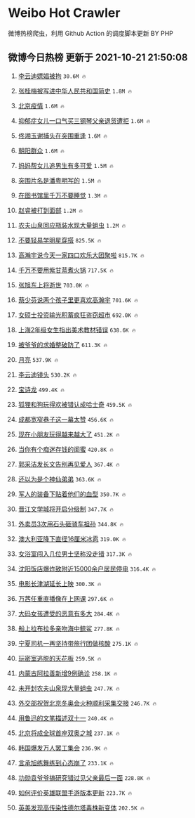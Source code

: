 # Weibo Hot Crawler 



微博热榜爬虫，利用 Github Action 的调度脚本更新 BY PHP 


## 微博今日热榜 更新于 2021-10-21 21:50:08 
1. [李云迪嫖娼被拘](https://s.weibo.com/weibo?q=%23%E6%9D%8E%E4%BA%91%E8%BF%AA%E5%AB%96%E5%A8%BC%E8%A2%AB%E6%8B%98%23&Refer=top) `30.6M 🔥` 

1. [张桂梅被写进中华人民共和国简史](https://s.weibo.com/weibo?q=%23%E5%BC%A0%E6%A1%82%E6%A2%85%E8%A2%AB%E5%86%99%E8%BF%9B%E4%B8%AD%E5%8D%8E%E4%BA%BA%E6%B0%91%E5%85%B1%E5%92%8C%E5%9B%BD%E7%AE%80%E5%8F%B2%23&Refer=top) `1.8M 🔥` 

1. [北京疫情](https://s.weibo.com/weibo?q=%23%E5%8C%97%E4%BA%AC%E7%96%AB%E6%83%85%23&Refer=top) `1.6M 🔥` 

1. [抑郁症女儿一口气买三钢琴父亲退货遭拒](https://s.weibo.com/weibo?q=%23%E6%8A%91%E9%83%81%E7%97%87%E5%A5%B3%E5%84%BF%E4%B8%80%E5%8F%A3%E6%B0%94%E4%B9%B0%E4%B8%89%E9%92%A2%E7%90%B4%E7%88%B6%E4%BA%B2%E9%80%80%E8%B4%A7%E9%81%AD%E6%8B%92%23&Refer=top) `1.6M 🔥` 

1. [佟湘玉谢捕头在突围重逢](https://s.weibo.com/weibo?q=%23%E4%BD%9F%E6%B9%98%E7%8E%89%E8%B0%A2%E6%8D%95%E5%A4%B4%E5%9C%A8%E7%AA%81%E5%9B%B4%E9%87%8D%E9%80%A2%23&Refer=top) `1.6M 🔥` 

1. [朝阳群众](https://s.weibo.com/weibo?q=%E6%9C%9D%E9%98%B3%E7%BE%A4%E4%BC%97&Refer=top) `1.6M 🔥` 

1. [妈妈帮女儿追男生有多可爱](https://s.weibo.com/weibo?q=%23%E5%A6%88%E5%A6%88%E5%B8%AE%E5%A5%B3%E5%84%BF%E8%BF%BD%E7%94%B7%E7%94%9F%E6%9C%89%E5%A4%9A%E5%8F%AF%E7%88%B1%23&Refer=top) `1.5M 🔥` 

1. [突围片名是潘粤明写的](https://s.weibo.com/weibo?q=%23%E7%AA%81%E5%9B%B4%E7%89%87%E5%90%8D%E6%98%AF%E6%BD%98%E7%B2%A4%E6%98%8E%E5%86%99%E7%9A%84%23&Refer=top) `1.5M 🔥` 

1. [在图书馆里千万不要睡觉](https://s.weibo.com/weibo?q=%23%E5%9C%A8%E5%9B%BE%E4%B9%A6%E9%A6%86%E9%87%8C%E5%8D%83%E4%B8%87%E4%B8%8D%E8%A6%81%E7%9D%A1%E8%A7%89%23&Refer=top) `1.3M 🔥` 

1. [赵睿被打到面部](https://s.weibo.com/weibo?q=%23%E8%B5%B5%E7%9D%BF%E8%A2%AB%E6%89%93%E5%88%B0%E9%9D%A2%E9%83%A8%23&Refer=top) `1.2M 🔥` 

1. [农夫山泉回应瓶装水现大量蛆虫](https://s.weibo.com/weibo?q=%23%E5%86%9C%E5%A4%AB%E5%B1%B1%E6%B3%89%E5%9B%9E%E5%BA%94%E7%93%B6%E8%A3%85%E6%B0%B4%E7%8E%B0%E5%A4%A7%E9%87%8F%E8%9B%86%E8%99%AB%23&Refer=top) `1.2M 🔥` 

1. [不要轻易学明星穿搭](https://s.weibo.com/weibo?q=%23%E4%B8%8D%E8%A6%81%E8%BD%BB%E6%98%93%E5%AD%A6%E6%98%8E%E6%98%9F%E7%A9%BF%E6%90%AD%23&Refer=top) `825.5K 🔥` 

1. [高瀚宇说今天一家四口欢乐大团聚啦](https://s.weibo.com/weibo?q=%23%E9%AB%98%E7%80%9A%E5%AE%87%E8%AF%B4%E4%BB%8A%E5%A4%A9%E4%B8%80%E5%AE%B6%E5%9B%9B%E5%8F%A3%E6%AC%A2%E4%B9%90%E5%A4%A7%E5%9B%A2%E8%81%9A%E5%95%A6%23&Refer=top) `815.7K 🔥` 

1. [千万不要用紫甘蓝煮火锅](https://s.weibo.com/weibo?q=%23%E5%8D%83%E4%B8%87%E4%B8%8D%E8%A6%81%E7%94%A8%E7%B4%AB%E7%94%98%E8%93%9D%E7%85%AE%E7%81%AB%E9%94%85%23&Refer=top) `717.5K 🔥` 

1. [张旭东上将逝世](https://s.weibo.com/weibo?q=%23%E5%BC%A0%E6%97%AD%E4%B8%9C%E4%B8%8A%E5%B0%86%E9%80%9D%E4%B8%96%23&Refer=top) `703.0K 🔥` 

1. [蔡少芬说两个孩子里更喜欢高瀚宇](https://s.weibo.com/weibo?q=%23%E8%94%A1%E5%B0%91%E8%8A%AC%E8%AF%B4%E4%B8%A4%E4%B8%AA%E5%AD%A9%E5%AD%90%E9%87%8C%E6%9B%B4%E5%96%9C%E6%AC%A2%E9%AB%98%E7%80%9A%E5%AE%87%23&Refer=top) `701.6K 🔥` 

1. [女硕士投资输光积蓄疯狂盗窃超市](https://s.weibo.com/weibo?q=%23%E5%A5%B3%E7%A1%95%E5%A3%AB%E6%8A%95%E8%B5%84%E8%BE%93%E5%85%89%E7%A7%AF%E8%93%84%E7%96%AF%E7%8B%82%E7%9B%97%E7%AA%83%E8%B6%85%E5%B8%82%23&Refer=top) `692.0K 🔥` 

1. [上海2年级女生指出美术教材错误](https://s.weibo.com/weibo?q=%23%E4%B8%8A%E6%B5%B72%E5%B9%B4%E7%BA%A7%E5%A5%B3%E7%94%9F%E6%8C%87%E5%87%BA%E7%BE%8E%E6%9C%AF%E6%95%99%E6%9D%90%E9%94%99%E8%AF%AF%23&Refer=top) `638.6K 🔥` 

1. [被爷爷的求婚整破防了](https://s.weibo.com/weibo?q=%23%E8%A2%AB%E7%88%B7%E7%88%B7%E7%9A%84%E6%B1%82%E5%A9%9A%E6%95%B4%E7%A0%B4%E9%98%B2%E4%BA%86%23&Refer=top) `611.3K 🔥` 

1. [月亮](https://s.weibo.com/weibo?q=%E6%9C%88%E4%BA%AE&Refer=top) `537.9K 🔥` 

1. [李云迪镜头](https://s.weibo.com/weibo?q=%23%E6%9D%8E%E4%BA%91%E8%BF%AA%E9%95%9C%E5%A4%B4%23&Refer=top) `530.2K 🔥` 

1. [宝诗龙](https://s.weibo.com/weibo?q=%23%E5%AE%9D%E8%AF%97%E9%BE%99%23&Refer=top) `499.4K 🔥` 

1. [狐狸和狗玩得欢被错认成哈士奇](https://s.weibo.com/weibo?q=%23%E7%8B%90%E7%8B%B8%E5%92%8C%E7%8B%97%E7%8E%A9%E5%BE%97%E6%AC%A2%E8%A2%AB%E9%94%99%E8%AE%A4%E6%88%90%E5%93%88%E5%A3%AB%E5%A5%87%23&Refer=top) `459.5K 🔥` 

1. [成都宽窄巷子这一幕太赞](https://s.weibo.com/weibo?q=%23%E6%88%90%E9%83%BD%E5%AE%BD%E7%AA%84%E5%B7%B7%E5%AD%90%E8%BF%99%E4%B8%80%E5%B9%95%E5%A4%AA%E8%B5%9E%23&Refer=top) `456.6K 🔥` 

1. [现在小朋友玩得越来越大了](https://s.weibo.com/weibo?q=%23%E7%8E%B0%E5%9C%A8%E5%B0%8F%E6%9C%8B%E5%8F%8B%E7%8E%A9%E5%BE%97%E8%B6%8A%E6%9D%A5%E8%B6%8A%E5%A4%A7%E4%BA%86%23&Refer=top) `451.2K 🔥` 

1. [当你有个痴迷存钱的闺蜜](https://s.weibo.com/weibo?q=%23%E5%BD%93%E4%BD%A0%E6%9C%89%E4%B8%AA%E7%97%B4%E8%BF%B7%E5%AD%98%E9%92%B1%E7%9A%84%E9%97%BA%E8%9C%9C%23&Refer=top) `420.8K 🔥` 

1. [郭采洁发长文告别再见爱人](https://s.weibo.com/weibo?q=%23%E9%83%AD%E9%87%87%E6%B4%81%E5%8F%91%E9%95%BF%E6%96%87%E5%91%8A%E5%88%AB%E5%86%8D%E8%A7%81%E7%88%B1%E4%BA%BA%23&Refer=top) `367.4K 🔥` 

1. [还以为是个神仙弟弟](https://s.weibo.com/weibo?q=%23%E8%BF%98%E4%BB%A5%E4%B8%BA%E6%98%AF%E4%B8%AA%E7%A5%9E%E4%BB%99%E5%BC%9F%E5%BC%9F%23&Refer=top) `363.6K 🔥` 

1. [军人的装备下贴着他们的血型](https://s.weibo.com/weibo?q=%23%E5%86%9B%E4%BA%BA%E7%9A%84%E8%A3%85%E5%A4%87%E4%B8%8B%E8%B4%B4%E7%9D%80%E4%BB%96%E4%BB%AC%E7%9A%84%E8%A1%80%E5%9E%8B%23&Refer=top) `350.7K 🔥` 

1. [晋江文学城将开启分级制](https://s.weibo.com/weibo?q=%23%E6%99%8B%E6%B1%9F%E6%96%87%E5%AD%A6%E5%9F%8E%E5%B0%86%E5%BC%80%E5%90%AF%E5%88%86%E7%BA%A7%E5%88%B6%23&Refer=top) `347.7K 🔥` 

1. [外卖员3次用石头砸骑车祖孙](https://s.weibo.com/weibo?q=%23%E5%A4%96%E5%8D%96%E5%91%983%E6%AC%A1%E7%94%A8%E7%9F%B3%E5%A4%B4%E7%A0%B8%E9%AA%91%E8%BD%A6%E7%A5%96%E5%AD%99%23&Refer=top) `344.8K 🔥` 

1. [澳大利亚降下直径16厘米冰雹](https://s.weibo.com/weibo?q=%23%E6%BE%B3%E5%A4%A7%E5%88%A9%E4%BA%9A%E9%99%8D%E4%B8%8B%E7%9B%B4%E5%BE%8416%E5%8E%98%E7%B1%B3%E5%86%B0%E9%9B%B9%23&Refer=top) `319.0K 🔥` 

1. [女浴室闯入几位男士坚称没走错](https://s.weibo.com/weibo?q=%23%E5%A5%B3%E6%B5%B4%E5%AE%A4%E9%97%AF%E5%85%A5%E5%87%A0%E4%BD%8D%E7%94%B7%E5%A3%AB%E5%9D%9A%E7%A7%B0%E6%B2%A1%E8%B5%B0%E9%94%99%23&Refer=top) `317.3K 🔥` 

1. [沈阳饭店爆炸致附近15000余户居民停电](https://s.weibo.com/weibo?q=%23%E6%B2%88%E9%98%B3%E9%A5%AD%E5%BA%97%E7%88%86%E7%82%B8%E8%87%B4%E9%99%84%E8%BF%9115000%E4%BD%99%E6%88%B7%E5%B1%85%E6%B0%91%E5%81%9C%E7%94%B5%23&Refer=top) `316.4K 🔥` 

1. [电影长津湖延长上映](https://s.weibo.com/weibo?q=%23%E7%94%B5%E5%BD%B1%E9%95%BF%E6%B4%A5%E6%B9%96%E5%BB%B6%E9%95%BF%E4%B8%8A%E6%98%A0%23&Refer=top) `300.3K 🔥` 

1. [万茜任重直播像在上网课](https://s.weibo.com/weibo?q=%23%E4%B8%87%E8%8C%9C%E4%BB%BB%E9%87%8D%E7%9B%B4%E6%92%AD%E5%83%8F%E5%9C%A8%E4%B8%8A%E7%BD%91%E8%AF%BE%23&Refer=top) `297.6K 🔥` 

1. [大码女孩遭受的恶意有多大](https://s.weibo.com/weibo?q=%23%E5%A4%A7%E7%A0%81%E5%A5%B3%E5%AD%A9%E9%81%AD%E5%8F%97%E7%9A%84%E6%81%B6%E6%84%8F%E6%9C%89%E5%A4%9A%E5%A4%A7%23&Refer=top) `284.4K 🔥` 

1. [船上拉布拉多亲吻海中鲸鲨](https://s.weibo.com/weibo?q=%23%E8%88%B9%E4%B8%8A%E6%8B%89%E5%B8%83%E6%8B%89%E5%A4%9A%E4%BA%B2%E5%90%BB%E6%B5%B7%E4%B8%AD%E9%B2%B8%E9%B2%A8%23&Refer=top) `277.8K 🔥` 

1. [宁夏司机一再坚持带旅行团做核酸](https://s.weibo.com/weibo?q=%23%E5%AE%81%E5%A4%8F%E5%8F%B8%E6%9C%BA%E4%B8%80%E5%86%8D%E5%9D%9A%E6%8C%81%E5%B8%A6%E6%97%85%E8%A1%8C%E5%9B%A2%E5%81%9A%E6%A0%B8%E9%85%B8%23&Refer=top) `275.1K 🔥` 

1. [玩密室逃脱的天花板](https://s.weibo.com/weibo?q=%23%E7%8E%A9%E5%AF%86%E5%AE%A4%E9%80%83%E8%84%B1%E7%9A%84%E5%A4%A9%E8%8A%B1%E6%9D%BF%23&Refer=top) `259.5K 🔥` 

1. [内蒙古阿拉善新增9例确诊](https://s.weibo.com/weibo?q=%23%E5%86%85%E8%92%99%E5%8F%A4%E9%98%BF%E6%8B%89%E5%96%84%E6%96%B0%E5%A2%9E9%E4%BE%8B%E7%A1%AE%E8%AF%8A%23&Refer=top) `258.1K 🔥` 

1. [未开封农夫山泉现大量蛆虫](https://s.weibo.com/weibo?q=%23%E6%9C%AA%E5%BC%80%E5%B0%81%E5%86%9C%E5%A4%AB%E5%B1%B1%E6%B3%89%E7%8E%B0%E5%A4%A7%E9%87%8F%E8%9B%86%E8%99%AB%23&Refer=top) `247.7K 🔥` 

1. [外交部祝贺北京冬奥会火种顺利采集交接](https://s.weibo.com/weibo?q=%23%E5%A4%96%E4%BA%A4%E9%83%A8%E7%A5%9D%E8%B4%BA%E5%8C%97%E4%BA%AC%E5%86%AC%E5%A5%A5%E4%BC%9A%E7%81%AB%E7%A7%8D%E9%A1%BA%E5%88%A9%E9%87%87%E9%9B%86%E4%BA%A4%E6%8E%A5%23&Refer=top) `246.7K 🔥` 

1. [用鲁迅的文笔描述双十一](https://s.weibo.com/weibo?q=%23%E7%94%A8%E9%B2%81%E8%BF%85%E7%9A%84%E6%96%87%E7%AC%94%E6%8F%8F%E8%BF%B0%E5%8F%8C%E5%8D%81%E4%B8%80%23&Refer=top) `240.4K 🔥` 

1. [北京将成全球首座双奥之城](https://s.weibo.com/weibo?q=%23%E5%8C%97%E4%BA%AC%E5%B0%86%E6%88%90%E5%85%A8%E7%90%83%E9%A6%96%E5%BA%A7%E5%8F%8C%E5%A5%A5%E4%B9%8B%E5%9F%8E%23&Refer=top) `237.1K 🔥` 

1. [韩国爆发万人罢工集会](https://s.weibo.com/weibo?q=%23%E9%9F%A9%E5%9B%BD%E7%88%86%E5%8F%91%E4%B8%87%E4%BA%BA%E7%BD%A2%E5%B7%A5%E9%9B%86%E4%BC%9A%23&Refer=top) `236.9K 🔥` 

1. [言承旭练舞练到心态崩了](https://s.weibo.com/weibo?q=%23%E8%A8%80%E6%89%BF%E6%97%AD%E7%BB%83%E8%88%9E%E7%BB%83%E5%88%B0%E5%BF%83%E6%80%81%E5%B4%A9%E4%BA%86%23&Refer=top) `233.1K 🔥` 

1. [功勋袁爷爷搞研究错过见父亲最后一面](https://s.weibo.com/weibo?q=%23%E5%8A%9F%E5%8B%8B%E8%A2%81%E7%88%B7%E7%88%B7%E6%90%9E%E7%A0%94%E7%A9%B6%E9%94%99%E8%BF%87%E8%A7%81%E7%88%B6%E4%BA%B2%E6%9C%80%E5%90%8E%E4%B8%80%E9%9D%A2%23&Refer=top) `228.8K 🔥` 

1. [如何评价英雄联盟手游版本更新](https://s.weibo.com/weibo?q=%23%E5%A6%82%E4%BD%95%E8%AF%84%E4%BB%B7%E8%8B%B1%E9%9B%84%E8%81%94%E7%9B%9F%E6%89%8B%E6%B8%B8%E7%89%88%E6%9C%AC%E6%9B%B4%E6%96%B0%23&Refer=top) `223.7K 🔥` 

1. [英美发现高传染性德尔塔毒株新变体](https://s.weibo.com/weibo?q=%23%E8%8B%B1%E7%BE%8E%E5%8F%91%E7%8E%B0%E9%AB%98%E4%BC%A0%E6%9F%93%E6%80%A7%E5%BE%B7%E5%B0%94%E5%A1%94%E6%AF%92%E6%A0%AA%E6%96%B0%E5%8F%98%E4%BD%93%23&Refer=top) `202.5K 🔥` 


